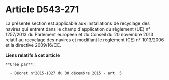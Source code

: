 # Article D543-271

La présente section est applicable aux installations de recyclage des navires qui entrent dans le champ d'application du
règlement (UE) n° 1257/2013 du Parlement européen et du Conseil du 20 novembre 2013 relatif au recyclage des navires et
modifiant le règlement (CE) n° 1013/2006 et la directive 2009/16/CE.

**Liens relatifs à cet article**

	**Créé par**:

	  - Décret n°2015-1827 du 30 décembre 2015 - art. 5
